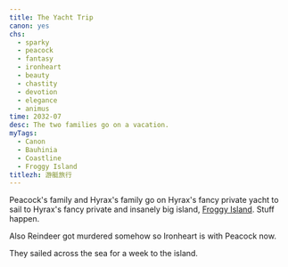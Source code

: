 ```yaml
---
title: The Yacht Trip
canon: yes
chs:
  - sparky
  - peacock
  - fantasy
  - ironheart
  - beauty
  - chastity
  - devotion
  - elegance
  - animus
time: 2032-07
desc: The two families go on a vacation.
myTags:
  - Canon
  - Bauhinia
  - Coastline
  - Froggy Island
titlezh: 游艇旅行
---
```


Peacock's family and Hyrax's family go on Hyrax's fancy private yacht to sail to Hyrax's fancy private and insanely big island, [Froggy Island](/world/bauhinia/froggy-island/). Stuff happen.

Also Reindeer got murdered somehow so Ironheart is with Peacock now.

They sailed across the sea for a week to the island.
